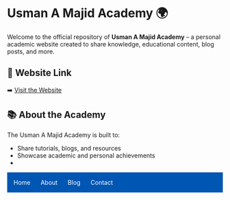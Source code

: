 # Usman A Majid Academy 🌍

Welcome to the official repository of **Usman A Majid Academy** – a personal academic website created to share knowledge, educational content, blog posts, and more.

## 🌟 Website Link

➡️ [Visit the Website](https://usmanabdulmajid67.github.io/Usman-abdulmajid/)

## 📚 About the Academy

The Usman A Majid Academy is built to:
- Share tutorials, blogs, and resources
- Showcase academic and personal achievements
-
<nav style="background-color: #0056b3; padding: 15px;">
  <a href="index.html" style="color: white; margin-right: 20px; text-decoration: none;">Home</a>
  <a href="about.html" style="color: white; margin-right: 20px; text-decoration: none;">About</a>
  <a href="blog.html" style="color: white; margin-right: 20px; text-decoration: none;">Blog</a>
  <a href="contact.html" style="color: white; text-decoration: none;">Contact</a>
</nav>
